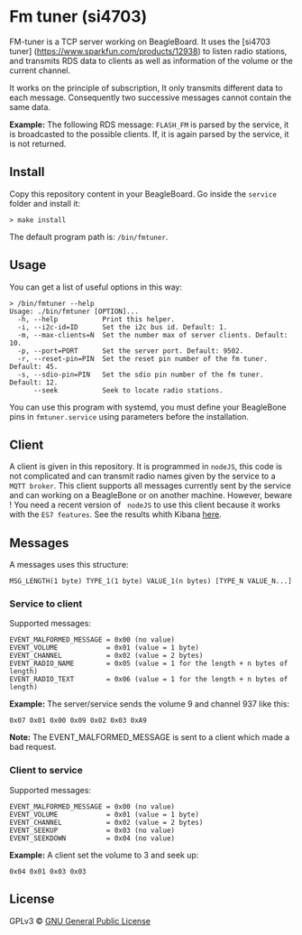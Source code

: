 # Fm tuner (si4703)

FM-tuner is a TCP server working on BeagleBoard. It uses the [si4703 tuner] (https://www.sparkfun.com/products/12938) to listen radio stations, and transmits RDS data to clients as well as information of the volume or the current channel. 

It works on the principle of subscription, It only transmits different data to each message. Consequently two successive messages cannot contain the same data.

__Example:__ The following RDS message: `FLASH_FM` is parsed by the service, it is broadcasted to the possible clients. If, it is again parsed by the service, it is not returned.

## Install

Copy this repository content in your BeagleBoard. Go inside the `service` folder and install it:

```
> make install
```

The default program path is: `/bin/fmtuner`.

## Usage

You can get a list of useful options in this way:

```
> /bin/fmtuner --help
Usage: ./bin/fmtuner [OPTION]...
  -h, --help           Print this helper.
  -i, --i2c-id=ID      Set the i2c bus id. Default: 1.
  -m, --max-clients=N  Set the number max of server clients. Default: 10.
  -p, --port=PORT      Set the server port. Default: 9502.
  -r, --reset-pin=PIN  Set the reset pin number of the fm tuner. Default: 45.
  -s, --sdio-pin=PIN   Set the sdio pin number of the fm tuner. Default: 12.
      --seek           Seek to locate radio stations.
```

You can use this program with systemd, you must define your BeagleBone pins in `fmtuner.service` using parameters before the installation.

## Client

A client is given in this repository. It is programmed in `nodeJS`, this code is not complicated and can transmit radio names given by the service to a `MQTT broker`. This client supports all messages currently sent by the service and can working on a BeagleBone or on another machine. However, beware ! You need a recent version of ` nodeJS` to use this client because it works with the `ES7 features`. See the results whith Kibana [here](https://github.com/PM2M2016-A-B/FM-tuner/blob/master/service/presentation/pres.pdf).

## Messages

A messages uses this structure: 
```
MSG_LENGTH(1 byte) TYPE_1(1 byte) VALUE_1(n bytes) [TYPE_N VALUE_N...]
```

### Service to client

Supported messages:

```
EVENT_MALFORMED_MESSAGE = 0x00 (no value)
EVENT_VOLUME            = 0x01 (value = 1 byte)
EVENT_CHANNEL           = 0x02 (value = 2 bytes)
EVENT_RADIO_NAME        = 0x05 (value = 1 for the length + n bytes of length)
EVENT_RADIO_TEXT        = 0x06 (value = 1 for the length + n bytes of length)
```

__Example:__ The server/service sends the volume 9 and channel 937 like this:

```
0x07 0x01 0x00 0x09 0x02 0x03 0xA9
```
__Note:__ The EVENT_MALFORMED_MESSAGE is sent to a client which made a bad request.

### Client to service

Supported messages:

```
EVENT_MALFORMED_MESSAGE = 0x00 (no value)
EVENT_VOLUME            = 0x01 (value = 1 byte)
EVENT_CHANNEL           = 0x02 (value = 2 bytes)
EVENT_SEEKUP            = 0x03 (no value)
EVENT_SEEKDOWN          = 0x04 (no value)
```

__Example:__ A client set the volume to 3 and seek up:

```
0x04 0x01 0x03 0x03
```

## License

GPLv3 © [GNU General Public License](http://www.gnu.org/licenses/gpl-3.0.en.html)
